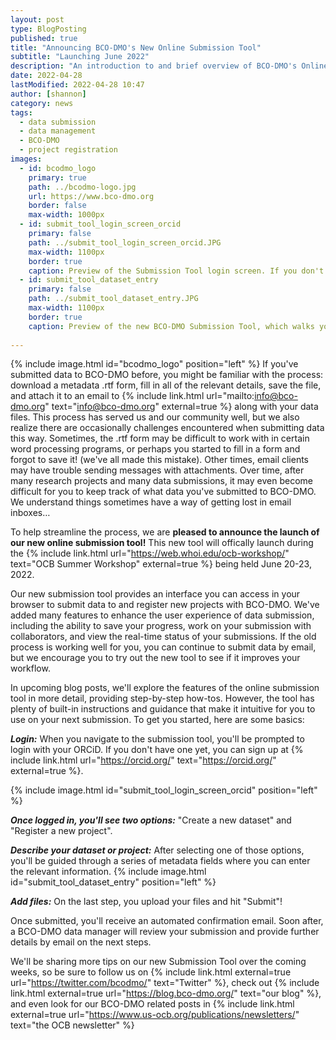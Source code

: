 ```yaml
---
layout: post
type: BlogPosting
published: true
title: "Announcing BCO-DMO's New Online Submission Tool"
subtitle: "Launching June 2022"
description: "An introduction to and brief overview of BCO-DMO's Online Data Submission Tool"
date: 2022-04-28
lastModified: 2022-04-28 10:47
author: [shannon]
category: news
tags: 
  - data submission
  - data management
  - BCO-DMO
  - project registration
images:
  - id: bcodmo_logo
    primary: true
    path: ../bcodmo-logo.jpg
    url: https://www.bco-dmo.org
    border: false
    max-width: 1000px
  - id: submit_tool_login_screen_orcid
    primary: false
    path: ../submit_tool_login_screen_orcid.JPG
    max-width: 1100px
    border: true
    caption: Preview of the Submission Tool login screen. If you don't have one already, sign up for an ORCiD at orcid.org
  - id: submit_tool_dataset_entry
    primary: false
    path: ../submit_tool_dataset_entry.JPG
    max-width: 1100px
    border: true
    caption: Preview of the new BCO-DMO Submission Tool, which walks you through providing metadata step-by-step with instructions and examples.
 
---
```

{% include image.html id="bcodmo_logo" position="left" %}
If you've submitted data to BCO-DMO before, you might be familiar with the process: download a metadata .rtf form, fill in all of the relevant details, save the file, and attach it to an email to {% include link.html url="mailto:info@bco-dmo.org" text="info@bco-dmo.org" external=true %} along with your data files. This process has served us and our community well, but we also realize there are occasionally challenges encountered when submitting data this way. Sometimes, the .rtf form may be difficult to work with in certain word processing programs, or perhaps you started to fill in a form and forgot to save it! (we've all made this mistake). Other times, email clients may have trouble sending messages with attachments. Over time, after many research projects and many data submissions, it may even become difficult for you to keep track of what data you've submitted to BCO-DMO. We understand things sometimes have a way of getting lost in email inboxes…

To help streamline the process, we are **pleased to announce the launch of our new online submission tool!** This new tool will offically launch during the {% include link.html url="https://web.whoi.edu/ocb-workshop/" text="OCB Summer Workshop" external=true %} being held June 20-23, 2022. 

Our new submission tool provides an interface you can access in your browser to submit data to and register new projects with BCO-DMO. We've added many features to enhance the user experience of data submission, including the ability to save your progress, work on your submission with collaborators, and view the real-time status of your submissions. If the old process is working well for you, you can continue to submit data by email, but we encourage you to try out the new tool to see if it improves your workflow. 

In upcoming blog posts, we'll explore the features of the online submission tool in more detail, providing step-by-step how-tos. However, the tool has plenty of built-in instructions and guidance that make it intuitive for you to use on your next submission. To get you started, here are some basics:

**_Login:_** When you navigate to the submission tool, you'll be prompted to login with your ORCiD. If you don't have one yet, you can sign up at {% include link.html url="https://orcid.org/" text="https://orcid.org/" external=true %}. 

{% include image.html id="submit_tool_login_screen_orcid" position="left" %}

**_Once logged in, you'll see two options:_** "Create a new dataset" and "Register a new project".

**_Describe your dataset or project:_** After selecting one of those options, you'll be guided through a series of metadata fields where you can enter the relevant information.
{% include image.html id="submit_tool_dataset_entry" position="left" %}

**_Add files:_** On the last step, you upload your files and hit "Submit"!

Once submitted, you'll receive an automated confirmation email. Soon after, a BCO-DMO data manager will review your submission and provide further details by email on the next steps. 

We'll be sharing more tips on our new Submission Tool over the coming weeks, so be sure to follow us on {% include link.html external=true url="https://twitter.com/bcodmo/" text="Twitter" %}, check out {% include link.html external=true url="https://blog.bco-dmo.org/" text="our blog" %}, and even look for our BCO-DMO related 
posts in {% include link.html external=true url="https://www.us-ocb.org/publications/newsletters/" text="the OCB newsletter" %}
